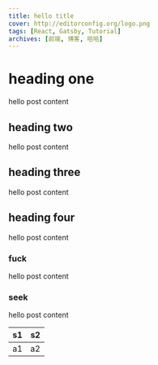 ```yaml
---
title: hello title
cover: http://editorconfig.org/logo.png
tags: [React, Gatsby, Tutorial]
archives: [前端, 博客, 哈哈]
---
```


# heading one

hello post content

## heading two

hello post content

## heading three

hello post content

## heading four

hello post content

### fuck

hello post content

### seek

hello post content

| s1 | s2 |
| :--: | :--: |
| a1 | a2 |

